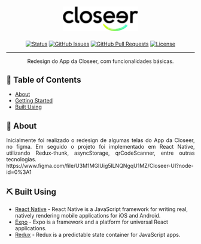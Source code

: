 <p align="center">
  <a href="" rel="noopener">
 <img width=200  src="./src/assets/images/logo-closeer-black@2x.png" alt="Project logo"></a>
</p>

<h3 align="center"></h3>

<div align="center">

[![Status](https://img.shields.io/badge/status-active-success.svg)]()
[![GitHub Issues](https://img.shields.io/github/issues/viniciusraja/MegahackAmbev.svg)](https://github.com/viniciusraja/Closeer-CloneUI/issues)
[![GitHub Pull Requests](https://img.shields.io/github/issues-pr/viniciusraja/MegahackAmbev.svg)](https://github.com/viniciusraja/Closeer-CloneUI/pulls)
[![License](https://img.shields.io/badge/license-MIT-blue.svg)](/LICENSE)

</div>

---

<p align="center"> Redesign do App da Closeer, com funcionalidades básicas.
</p>

<!-- <div align="center" style="margin-bottom:50px" >
  <a href="" rel="noopener">
 <img width=250px style="margin-right:150px" src="./readme/AppUsability-1.gif" alt="Tela Inicial do App 1"></a>
 <img width=250px src="./readme/AppUsability-2.gif" alt="Tela Inicial do App 2"></a>
</div> -->

## 📝 Table of Contents

- [About](#about)
- [Getting Started](#getting_started)
- [Built Using](#built_using)


## 🧐 About <a name = "about"></a>

<p align="justify">
Inicialmente foi realizado o redesign de algumas telas do App da Closeer, no figma. Em seguido o projeto foi implementado em React Native, utilizando Redux-thunk, asyncStorage, qrCodeScanner, entre outras tecnologias.
<a align="justify">
https://www.figma.com/file/U3M1MGIUig5lLNQNgqU1MZ/Closeer-UI?node-id=0%3A1
</a>

<!-- ## 🏁 Getting Started <a name = "getting_started"></a>


### Executando o APP

Você poderá executar o Closeer Clone por meio do App do Expo, basta escanear o QrCode abaixo com o App Expo, que pode ser encontrado na PlayStore.

Você também poderá executar o app por meio do navegador com o link abaixo:
https://expo.io/appetize-simulator?url=https://expo.io/@viniciusraja/megahack-ambev-experience


O QrCode também pode ser encontrado no link abaixo:
https://expo.io/@viniciusraja/megahack-ambev-experience

<p align="center">
  <a href="" rel="noopener">
 <img width=300px src="https://raw.githubusercontent.com/viniciusraja/MegahackAmbev/master/readme/expoQrcode.PNG" alt="QrCode para executar app"></a>
</p>


### Crie sua conta ou entre nesta conta teste
``` 
    email: maria@gmail.com
    password:12345
```    
### QrCodes Mockados Para uso no App
Abra o Scan no seu AmbevExperience após logar na sua conta e escaneie os QrCodes Abaixo

### QrCode para ganhar pontos com reciclagem
<p align="center" >
  <a href="" rel="noopener" margin-right=10>
 <img width=300px src="https://raw.githubusercontent.com/viniciusraja/MegahackAmbev/master/readme/QrcodeReciclagem.PNG" alt="Qrcode para uso do usuário">
 </a>

</p>
<p align="center" >
  <a href="" rel="noopener">
 <img width=300px src="https://raw.githubusercontent.com/viniciusraja/MegahackAmbev/master/readme/QrcodeReciclagem2.PNG" alt="Qrcode para uso do usuário">
 </a>
</p>



### QrCode com anúncio
<p align="center" >
  <a href="" rel="noopener" margin-right=10>
 <img width=300px src="https://raw.githubusercontent.com/viniciusraja/MegahackAmbev/master/readme/qrCodeAnuncios.PNG" alt="Qrcode para uso do usuário">
 </a>
 -->

## ⛏️ Built Using <a name = "built_using"></a>

- [React Native](https://reactnative.dev/) - React Native is a JavaScript framework for writing real, natively rendering mobile applications for iOS and Android.
- [Expo](https://docs.expo.io/) - Expo is a framework and a platform for universal React applications.
- [Redux](https://redux.js.org/) - Redux is a predictable state container for JavaScript apps.




